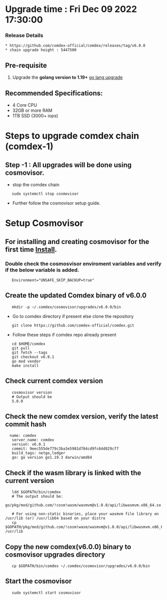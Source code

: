 # Upgrade time : Fri Dec 09 2022 17:30:00

### Release Details
    * https://github.com/comdex-official/comdex/releases/tag/v6.0.0
    * chain upgrade height : 5447500


## Pre-requisite
1. Upgrade the **golang version to 1.19+** [go lang upgrade](https://go.dev/doc/install)

## Recommended Specifications:
   * 4 Core CPU
   * 32GB or more RAM
   * 1TB SSD (3000+ iops)

# Steps to upgrade comdex chain (comdex-1)

## Step -1 : All upgrades will be done using cosmovisor.

* stop the comdex chain

```shell
   sudo systemctl stop cosmovisor
```

* Further follow the cosmovisor setup guide.

# Setup Cosmovisor

## For installing and creating cosmovisor for the first time [Install](https://github.com/comdex-official/networks/blob/main/testnet/cosmovisor-setup.md). 

### Double check the cosmosvisor enviroment variables and verify if the below variable is added.

```shell
   Environment="UNSAFE_SKIP_BACKUP=true"
```

## Create the updated Comdex binary of v6.0.0

```shell
   mkdir -p ~/.comdex/cosmovisor/upgrades/v6.0.0/bin
```
* Go to comdex directory if present else clone the repository

```shell
   git clone https://github.com/comdex-official/comdex.git
```

* Follow these steps if comdex repo already present

```shell
   cd $HOME/comdex
   git pull
   git fetch --tags
   git checkout v6.0.1
   go mod vendor
   make install
```

## Check current comdex version
```shell
   cosmovisor version
   # Output should be
   5.0.0
```

## Check the new comdex version, verify the latest commit hash

```shell
  name: comdex
   server_name: comdex
   version: v6.0.1
   commit: 9eec555de779c3ba3e5981d784cd9fc64d829cf7
   build_tags: netgo,ledger
   go: go version go1.19.3 darwin/amd64

```

## Check if the wasm library is linked with the current version 

```shell
   ldd $GOPATH/bin/comdex
   # The output should be:
   go/pkg/mod/github.com/!cosm!wasm/wasmvm@v1.0.0/api/libwasmvm.x86_64.so

   # For using non-static binaries, place your wasmvm file library on /usr/lib (or) /usr/lib64 based on your distro
   cp $GOPATH/pkg/mod/github.com/!cosm!wasm/wasmvm@v1.0.0/api/libwasmvm.x86_64.so /usr/lib
```


## Copy the new comdex(v6.0.0) binary to cosmovisor upgrades directory

```shell
   cp $GOPATH/bin/comdex ~/.comdex/cosmovisor/upgrades/v6.0.0/bin
```

## Start the cosmovisor

```shell
   sudo systemctl start cosmovisor
```
